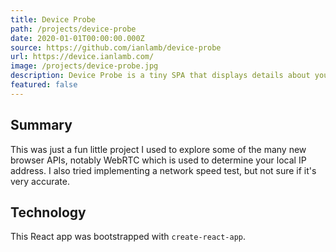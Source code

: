 ```yaml
---
title: Device Probe
path: /projects/device-probe
date: 2020-01-01T00:00:00.000Z
source: https://github.com/ianlamb/device-probe
url: https://device.ianlamb.com/
image: /projects/device-probe.jpg
description: Device Probe is a tiny SPA that displays details about your device and browser.
featured: false
---
```


## Summary

This was just a fun little project I used to explore some of the many new browser APIs, notably WebRTC which is used to determine your local IP address. I also tried implementing a network speed test, but not sure if it's very accurate.

## Technology

This React app was bootstrapped with `create-react-app`.
